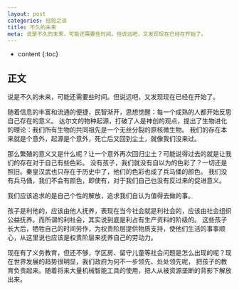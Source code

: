 ```yaml
---
layout: post
categories: 经验之谈
title: 不久的未来
meta: 说是不久的未来，可能还需要些时间。但说远吧，又发现现在已经在开始了。
---
```

* content
{:toc}

## 正文

说是不久的未来，可能还需要些时间。但说远吧，又发现现在已经在开始了。

随着信息的丰富和流通的便捷，民智渐开，思想觉醒：每一个成熟的人都开始反思自己存在的意义。
达尔文的物种起源，打破了人是神创的观点，提出了生物进化的理论：我们所有生物的共同祖先是一个无丝分裂的原核微生物。
我们的存在本来就是个意外，起源是个意外，死亡后又回到尘土，就像我们没来过。

那么繁殖的意义又是什么呢？让一个意外再次回归尘土？可能说得过去的就是让我们的存在对于自己有些色彩。
没有孩子，我们就没有自以为的色彩了？一切还是照旧。秦皇汉武也只存在于历史中了，他们的色彩也成了兵马俑的颜色。
我们没有兵马俑，我们不会有颜色，即使有，对于我们自己也没有反过来的促进意义。

我们应该追求的是自己个性的解放，追求我们自认为值得去做的事。

孩子是利他的，应该由他人抚养，表现在当今社会就是利社会的，应该由社会组织公益抚养。而所谓的利社会，其实说到底是利占有生产资料的阶级的。
这些孩子长大后，牺牲自己的时间劳作，为权贵阶层提供物质支持，使他们生活的事事顺心，从这里说也应该是权贵阶层来抚养自己的劳动力。

现在有了义务教育，但还不够，学区房、留守儿童等社会问题是怎么出现的呢？现在世界发展的趋势很明显，我们政府为何不一步领先、处处领先呢，
把孩子的教育负责起来。随着将来大量机械智能工具的使用，把人从被资源垄断的背影下解放出来。






